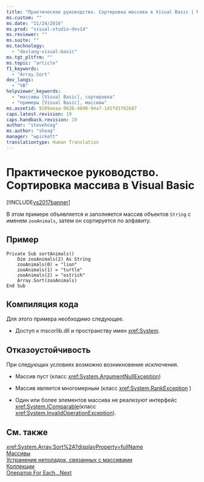 ```yaml
---
title: "Практическое руководство. Сортировка массива в Visual Basic | Microsoft Docs"
ms.custom: ""
ms.date: "11/24/2016"
ms.prod: "visual-studio-dev14"
ms.reviewer: ""
ms.suite: ""
ms.technology: 
  - "devlang-visual-basic"
ms.tgt_pltfrm: ""
ms.topic: "article"
f1_keywords: 
  - "Array.Sort"
dev_langs: 
  - "VB"
helpviewer_keywords: 
  - "массивы [Visual Basic], сортировка"
  - "примеры [Visual Basic], массивы"
ms.assetid: 9289aeaa-9626-4698-94a7-1d1fd3702b87
caps.latest.revision: 19
caps.handback.revision: 19
author: "stevehoag"
ms.author: "shoag"
manager: "wpickett"
translationtype: Human Translation
---
```

# Практическое руководство. Сортировка массива в Visual Basic
[!INCLUDE[vs2017banner](../../../../csharp/includes/vs2017banner.md)]

В этом примере объявляется и заполняется массив объектов `String` с именем `zooAnimals`, затем он сортируется по алфавиту.  
  
## Пример  
  
```  
Private Sub sortAnimals()  
    Dim zooAnimals(2) As String  
    zooAnimals(0) = "lion"  
    zooAnimals(1) = "turtle"  
    zooAnimals(2) = "ostrich"  
    Array.Sort(zooAnimals)  
End Sub  
```  
  
## Компиляция кода  
 Для этого примера необходимо следующее.  
  
-   Доступ к mscorlib.dll и пространству имен <xref:System>.  
  
## Отказоустойчивость  
 При следующих условиях возможно возникновение исключения.  
  
-   Массив пуст \(класс <xref:System.ArgumentNullException>\)  
  
-   Массив является многомерным \(класс <xref:System.RankException> \)  
  
-   Один или более элементов массива не реализуют интерфейс <xref:System.IComparable>\(класс <xref:System.InvalidOperationException>\).  
  
## См. также  
 <xref:System.Array.Sort%2A?displayProperty=fullName>   
 [Массивы](../../../../visual-basic/programming-guide/language-features/arrays/index.md)   
 [Устранение неполадок, связанных с массивами](../../../../visual-basic/programming-guide/language-features/arrays/troubleshooting-arrays.md)   
 [Коллекции](../Topic/Collections%20\(C%23%20and%20Visual%20Basic\).md)   
 [Оператор For Each...Next](../../../../visual-basic/language-reference/statements/for-each-next-statement.md)
